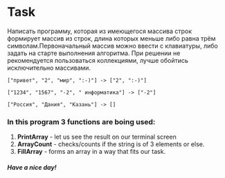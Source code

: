 # Task

Написать программу, которая из имеющегося массива строк формирует массив из строк, длина которых меньше либо равна трём символам.Первоначальный массив можно ввести с клавиатуры, либо задать на старте выполнения алгоритма. При решении не рекомендуется пользоваться коллекциями, лучше обойтись исключительно массивами. 

```
["привет", "2", "мир", ":-)"] -> ["2", ":-)"]

["1234", "1567", "-2", " информатика"] -> ["-2"]

["Россия", "Дания", "Казань"] -> []
```
### In this program 3 functions are boing used:

1. **PrintArray** - let us see the result on our terminal screen
2. **ArrayCount** - checks/counts if the string is of 3 elements or else. 
3. **FillArray** - forms an array in a way that fits our task.

#### *Have a nice day!* 
